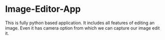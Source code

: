 # Image-Editor-App
This is fully python based application.
It includes all features of editing an image.
Even it has camera option from which we can capture our image edit it.
